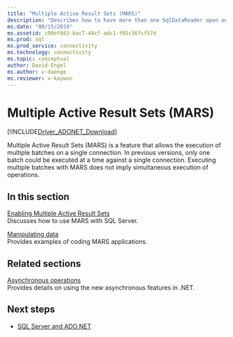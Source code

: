 ```yaml
---
title: "Multiple Active Result Sets (MARS)"
description: "Describes how to have more than one SqlDataReader open on a connection when each instance of SqlDataReader is started from a separate command."
ms.date: "08/15/2019"
ms.assetid: c90ef863-bac7-44cf-adc1-f05c36fcf57d
ms.prod: sql
ms.prod_service: connectivity
ms.technology: connectivity
ms.topic: conceptual
author: David-Engel
ms.author: v-daenge
ms.reviewer: v-kaywon
---
```

# Multiple Active Result Sets (MARS)

[!INCLUDE[Driver_ADONET_Download](../../../includes/driver_adonet_download.md)]

Multiple Active Result Sets (MARS) is a feature that allows the execution of multiple batches on a single connection. In previous versions, only one batch could be executed at a time against a single connection. Executing multiple batches with MARS does not imply simultaneous execution of operations.  
  
## In this section  
[Enabling Multiple Active Result Sets](enable-multiple-active-result-sets.md)  
Discusses how to use MARS with SQL Server.  
  
[Manipulating data](manipulate-data.md)  
Provides examples of coding MARS applications.  
  
## Related sections  
[Asynchronous operations](asynchronous-operations.md)  
Provides details on using the new asynchronous features in .NET.  
  
## Next steps
- [SQL Server and ADO.NET](index.md)
